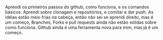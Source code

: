 Aprendi os primeiros passos do github, como funciona, e os comandos básicos. Aprendi sobre clonagem e repositórios, e comitar e dar push. As idéias estão meio frias na cabeça, então não sei se aprendi direito, mas é um começo, Branches, Forks e pull requests ainda não estão sólidas sobre como funciona.
Github ainda é uma ferramenta nova para mim, mas já é um começo.
